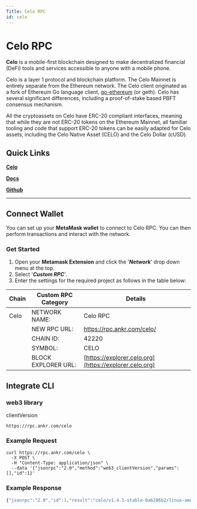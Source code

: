 ```yaml
---
Title: Celo RPC
id: celo
---
```


# Celo RPC

**Celo** is a mobile-first blockchain designed to make decentralized financial (DeFi) tools and services accessible to anyone with a mobile phone.

Celo is a layer 1 protocol and blockchain platform. The Celo Mainnet is entirely separate from the Ethereum network. The Celo client originated as a fork of Ethereum Go language client, [go-ethereum](https://github.com/ethereum/go-ethereum) (or geth). Celo has several significant differences, including a proof-of-stake based PBFT consensus mechanism. 

All the cryptoassets on Celo have ERC-20 compliant interfaces, meaning that while they are not ERC-20 tokens on the Ethereum Mainnet, all familiar tooling and code that support ERC-20 tokens can be easily adapted for Celo assets, including the Celo Native Asset (CELO) and the Celo Dollar (cUSD).

## Quick Links

[**Celo**](https://celo.org)

[**Docs**](https://docs.celo.org/)

[**Github**](https://github.com/celo-org)

---

## Connect Wallet

You can set up your **MetaMask wallet** to connect to Celo RPC. You can then perform transactions and interact with the network.

### Get Started

1. Open your **Metamask Extension** and click the '_**Network**_' drop down menu at the top.
2. Select '_**Custom RPC**_'.
3. Enter the settings for the required project as follows in the table below:



| **Chain** | **Custom RPC Category** | **Details**                                            |
| --------- | ----------------------- | ------------------------------------------------------ |
| Celo      | NETWORK NAME:           | Celo RPC                                               |
|           | NEW RPC URL:            | https://rpc.ankr.com/celo/                             |
|           | CHAIN ID:               | 42220                                                  |
|           | SYMBOL:                 | CELO                                                   |
|           | BLOCK EXPLORER URL:     | [https://explorer.celo.org](https://explorer.celo.org) |

## Integrate CLI

### web3 library

clientVersion

```
https://rpc.ankr.com/celo
```

### Example Request

```shell
curl https://rpc.ankr.com/celo \
  -X POST \
  -H "Content-Type: application/json" \
  --data '{"jsonrpc":"2.0","method":"web3_clientVersion","params":[],"id":1}'
```

### Example Response

```javascript
{"jsonrpc":"2.0","id":1,"result":"celo/v1.4.1-stable-0a6286b2/linux-amd64/go1.17.3"
```

